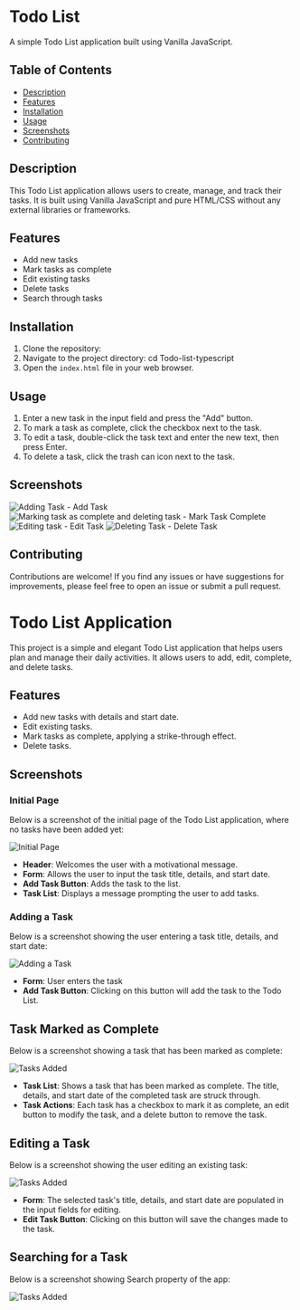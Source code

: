 # Todo List

A simple Todo List application built using Vanilla JavaScript.

## Table of Contents

- [Description](#description)
- [Features](#features)
- [Installation](#installation)
- [Usage](#usage)
- [Screenshots](#screenshots)
- [Contributing](#contributing)

## Description

This Todo List application allows users to create, manage, and track their tasks. It is built using  Vanilla JavaScript and pure HTML/CSS without any external libraries or frameworks.

## Features

- Add new tasks
- Mark tasks as complete
- Edit existing tasks
- Delete tasks
- Search through tasks

## Installation

1. Clone the repository: 
2. Navigate to the project directory: cd Todo-list-typescript
3. Open the `index.html` file in your web browser.

## Usage

1. Enter a new task in the input field and press the "Add" button.
2. To mark a task as complete, click the checkbox next to the task.
3. To edit a task, double-click the task text and enter the new text, then press Enter.
4. To delete a task, click the trash can icon next to the task.

## Screenshots

![Adding Task - Add Task](screenshots/add.png)
![Marking task as complete and deleting task - Mark Task Complete](screenshots/mark-complete.png)
![Editing task - Edit Task](screenshots/edit.png)
![Deleting Task - Delete Task](screenshots/main-page.png)

## Contributing

Contributions are welcome! If you find any issues or have suggestions for improvements, please feel free to open an issue or submit a pull request.

# Todo List Application

This project is a simple and elegant Todo List application that helps users plan and manage their daily activities. It allows users to add, edit, complete, and delete tasks.

## Features

- Add new tasks with details and start date.
- Edit existing tasks.
- Mark tasks as complete, applying a strike-through effect.
- Delete tasks.

## Screenshots

### Initial Page

Below is a screenshot of the initial page of the Todo List application, where no tasks have been added yet:

![Initial Page](screenshots/main-page.png)

- **Header**: Welcomes the user with a motivational message.
- **Form**: Allows the user to input the task title, details, and start date.
- **Add Task Button**: Adds the task to the list.
- **Task List**: Displays a message prompting the user to add tasks.

### Adding a Task

Below is a screenshot showing the user entering a task title, details, and start date:

![Adding a Task](screenshots/add.png)

- **Form**: User enters the task
- **Add Task Button**: Clicking on this button will add the task to the Todo List.


## Task Marked as Complete

Below is a screenshot showing a task that has been marked as complete:

![Tasks Added](screenshots/mark-complete.png)

- **Task List**: Shows a task that has been marked as complete. The title, details, and start date of the completed task are struck through.
- **Task Actions**: Each task has a checkbox to mark it as complete, an edit button to modify the task, and a delete button to remove the task.

## Editing a Task

Below is a screenshot showing the user editing an existing task:

![Tasks Added](screenshots/edit.png)

- **Form**: The selected task's title, details, and start date are populated in the input fields for editing.
- **Edit Task Button**: Clicking on this button will save the changes made to the task.

## Searching for a Task

Below is a screenshot showing Search property of the app:

![Tasks Added](screenshots/mark-complete.png)
